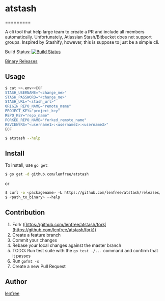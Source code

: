 # atstash
=========

A cli tool that help large team to create a PR and include all members
automatically. Unfortunately, Atlassian Stash/Bitbucket does not support
groups. Inspired by Stashify, however, this is suppose to just be a
simple cli.

Build Status: [![Build Status](https://travis-ci.org/lenfree/atstash.svg?branch=master)](https://travis-ci.org/lenfree/atstash)

[Binary Releases](https://github.com/lenfree/atstash/releases)

## Usage

```bash
$ cat >>.env<<EOF
STASH_USERNAME="<change_me>"
STASH_PASSWORD="<change_me>"
STASH_URL="<stash_url>"
ORIGIN_REPO_NAME="remote_name"
PROJECT_KEY="project_key"
REPO_KEY="repo_name"
FORKED_REPO_NAME="forked_remote_name"
REVIEWERS="<username1>:<username2>:<username3>"
EOF

$ atstash --help
```
## Install

To install, use `go get`:

```bash
$ go get -d github.com/lenfree/atstash
```

or 

```bash
$ curl -o <packagename> -L https://github.com/lenfree/atstash/releases/download/<version>/atstash-<darwin|linux>-amd64
$ <path_to_binary> --help
```

## Contribution

1. Fork ([https://github.com/lenfree/atstash/fork](https://github.com/lenfree/atstash/fork))
2. Create a feature branch
3. Commit your changes
4. Rebase your local changes against the master branch
5. TODO: Run test suite with the `go test ./...` command and confirm that it passes
6. Run `gofmt -s`
7. Create a new Pull Request

## Author

[lenfree](https://github.com/lenfree)
